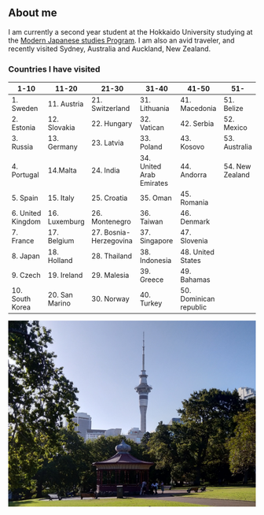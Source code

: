 ## About me

I am currently a second year student at the Hokkaido University studying at the [Modern Japanese studies Program](https://www.oia.hokudai.ac.jp/mjsp/).
I am also an avid traveler, and recently visited Sydney, Australia and Auckland, New Zealand.

### Countries I have visited

| 1-10              | 11-20          | 21-30                  | 31-40                    | 41-50                  | 51-             |
|-------------------|----------------|------------------------|--------------------------|------------------------|-----------------|
| 1. Sweden         | 11. Austria    | 21. Switzerland        | 31. Lithuania            | 41. Macedonia          | 51. Belize      |
| 2. Estonia        | 12. Slovakia   | 22. Hungary            | 32. Vatican              | 42. Serbia             | 52. Mexico      |
| 3. Russia         | 13. Germany    | 23. Latvia             | 33. Poland               | 43. Kosovo             | 53. Australia   |
| 4. Portugal       | 14.Malta       | 24. India              | 34. United Arab Emirates | 44. Andorra            | 54. New Zealand |
| 5. Spain          | 15. Italy      | 25. Croatia            | 35. Oman                 | 45. Romania            |                 |
| 6. United Kingdom | 16. Luxemburg  | 26. Montenegro         | 36. Taiwan               | 46. Denmark            |                 |
| 7. France         | 17. Belgium    | 27. Bosnia-Herzegovina | 37. Singapore            | 47. Slovenia           |                 |
| 8. Japan          | 18. Holland    | 28. Thailand           | 38. Indonesia            | 48. United States      |                 |
| 9. Czech          | 19. Ireland    | 29. Malesia            | 39. Greece               | 49. Bahamas            |                 |
| 10. South Korea   | 20. San Marino | 30. Norway             | 40. Turkey               | 50. Dominican republic |                 |


![Alt text](Auckland1.png)

